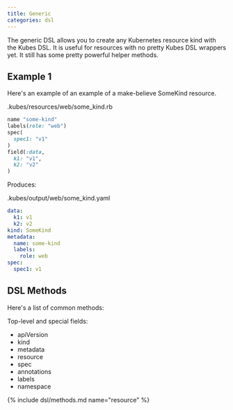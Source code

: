 ```yaml
---
title: Generic
categories: dsl
---
```


The generic DSL allows you to create any Kubernetes resource kind with the Kubes DSL. It is useful for resources with no pretty Kubes DSL wrappers yet.  It still has some pretty powerful helper methods.

## Example 1

Here's an example of an example of a make-believe SomeKind resource.

.kubes/resources/web/some_kind.rb

```ruby
name "some-kind"
labels(role: "web")
spec(
  spec1: "v1"
)
field(:data,
  k1: "v1",
  k2: "v2"
)
```

Produces:

.kubes/output/web/some_kind.yaml

```yaml
data:
  k1: v1
  k2: v2
kind: SomeKind
metadata:
  name: some-kind
  labels:
    role: web
spec:
  spec1: v1
```

## DSL Methods

Here's a list of common methods:

Top-level and special fields:

* apiVersion
* kind
* metadata
* resource
* spec
* annotations
* labels
* namespace

{% include dsl/methods.md name="resource" %}

